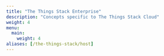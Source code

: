```yaml
---
title: "The Things Stack Enterprise"
description: "Concepts specific to The Things Stack Cloud"
weight: 4
menu:
  main:
    weight: 4
aliases: [/the-things-stack/host]
---
```

